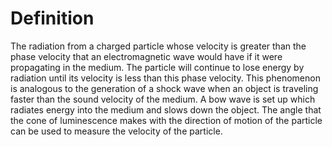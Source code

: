 # Definition

The radiation from a charged particle whose velocity is greater than the
phase velocity that an electromagnetic wave would have if it were
propagating in the medium. The particle will continue to lose energy by
radiation until its velocity is less than this phase velocity. This
phenomenon is analogous to the generation of a shock wave when an object
is traveling faster than the sound velocity of the medium. A bow wave is
set up which radiates energy into the medium and slows down the object.
The angle that the cone of luminescence makes with the direction of
motion of the particle can be used to measure the velocity of the
particle.
